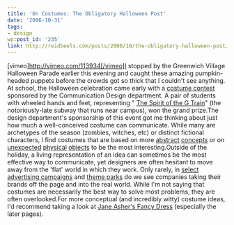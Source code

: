 ```yaml
---
title: 'On Costumes: The Obligatory Halloween Post'
date: '2006-10-31'
tags:
- design
wp:post_id: '235'
link: http://reidbeels.com/posts/2006/10/the-obligatory-halloween-post/
---
```


[vimeo]http://vimeo.com/113934[/vimeo]I stopped by the Greenwich Village Halloween Parade earlier this evening and caught these amazing pumpkin-headed puppets before the crowds got so thick that I couldn't see anything. At school, the Halloween celebration came early with a 
[costume contest](http://flickr.com/photos/reidab/tags/costume) sponsored by the Communication Design department. A pair of students with wheeled hands and feet, representing "
[The Spirit of the G Train](http://flickr.com/photos/reidab/285485923/)" (the notoriously-late subway that runs near campus), won the grand prize.The design department's sponsorship of this event got me thinking about just how much a well-conceived costume can communicate. While many are archetypes of the season (zombies, witches, etc) or distinct fictional characters, I find costumes that are based on more 
[abstract](http://flickr.com/photos/reidab/281037540/) 
[concepts](http://flickr.com/photos/reidab/281037424/) or on 
[unexpected](http://flickr.com/photos/reidab/281037471/) 
[physical](http://flickr.com/photos/reidab/281037378/) 
[objects](http://www.flickr.com/photos/fcb/sets/1267693/) to be the most interesting.Outside of the holiday, a living representation of an idea can sometimes be the most effective way to communicate, yet designers are often hesitant to move away from the 'flat' world in which they work. Only rarely, in 
[select](http://www.subservientchicken.com/) 
[advertising campaigns](http://www.boardsmag.com/screeningroom/commercials/1640/) and 
[theme parks](http://disneyland.com/) do we see  companies taking their brands off the page and into the real world. While I'm not saying that costumes are necessarily the best way to solve most problems, they are often overlooked.For more conceptual (and incredibly witty) costume ideas, I'd recommend taking a look at 
[Jane Asher's Fancy Dress](http://www.amazon.com/Jane-Ashers-Fancy-Dress-Asher/dp/0881620696) (especially the later pages).
